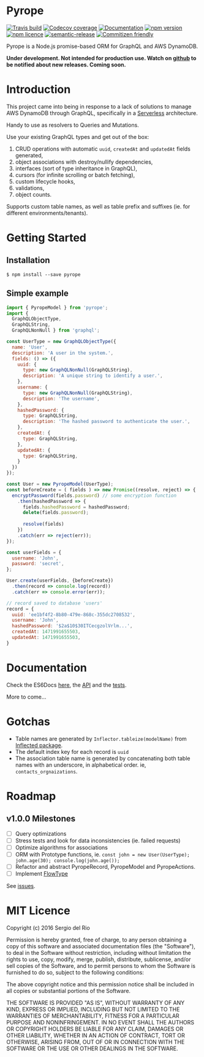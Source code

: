 Pyrope
===
[![Travis build](https://img.shields.io/travis/sdelrio0/pyrope.svg?style=flat)](https://travis-ci.org/sdelrio0/pyrope)
[![Codecov coverage](https://img.shields.io/codecov/c/github/sdelrio0/pyrope.svg?style=flat)]()
[![Documentation](https://doc.esdoc.org/github.com/sdelrio0/pyrope/badge.svg)](https://doc.esdoc.org/github.com/sdelrio0/pyrope/)
[![npm version](https://img.shields.io/npm/v/pyrope.svg?style=flat)]()
[![npm licence](https://img.shields.io/npm/l/pyrope.svg?style=flat)](https://en.wikipedia.org/wiki/MIT_License)
[![semantic-release](https://img.shields.io/badge/%20%20%F0%9F%93%A6%F0%9F%9A%80-semantic--release-e10079.svg?style=flat)](https://github.com/semantic-release/semantic-release)
[![Commitizen friendly](https://img.shields.io/badge/commitizen-friendly-brightgreen.svg?style=flat)](http://commitizen.github.io/cz-cli/)

Pyrope is a Node.js promise-based ORM for GraphQL and AWS DynamoDB.

**Under development. Not intended for production use. Watch on [github](https://github.com/sdelrio0/pyrope) to be notified about new releases. Coming soon.**

Introduction
======
This project came into being in response to a lack of solutions to manage AWS DynamoDB through GraphQL, specifically in a [Serverless](http://serverless.com) architecture.

Handy to use as resolvers to Queries and Mutations.
 
Use your existing GraphQL types and get out of the box:
1. CRUD operations with automatic `uuid`, `createdAt` and `updatedAt` fields generated, 
2. object associations with destroy/nullify dependencies, 
3. interfaces (sort of type inheritance in GraphQL), 
4. cursors (for infinite scrolling or batch fetching), 
5. custom lifecycle hooks,
6. validations,
7. object counts.

Supports custom table names, as well as table prefix and suffixes (ie. for different environments/tenants).


Getting Started
========
## Installation
```
$ npm install --save pyrope
```

## Simple example
```javascript
import { PyropeModel } from 'pyrope';
import {
  GraphQLObjectType,
  GraphQLString,
  GraphQLNonNull } from 'graphql';

const UserType = new GraphQLObjectType({
  name: 'User',
  description: 'A user in the system.',
  fields: () => ({
    uuid: {
      type: new GraphQLNonNull(GraphQLString),
      description: 'A unique string to identify a user.',
    },
    username: {
      type: new GraphQLNonNull(GraphQLString),
      description: 'The username',
    },
    hashedPassword: {
      type: GraphQLString,
      description: 'The hashed password to authenticate the user.',
    },
    createdAt: {
      type: GraphQLString,
    },
    updatedAt: {
      type: GraphQLString,
    }
  })
});

const User = new PyropeModel(UserType);
const beforeCreate = ( fields ) => new Promise((resolve, reject) => {
  encryptPassword(fields.password) // some encryption function
    .then(hashedPassword => {
      fields.hashedPassword = hashedPassword;
      delete(fields.password);
      
      resolve(fields)
    })
    .catch(err => reject(err));
});

const userFields = {
  username: 'John',
  password: 'secret',
};

User.create(userFields, {beforeCreate})
  .then(record => console.log(record))
  .catch(err => console.error(err));

// record saved to database 'users'
record = {
  uuid: 'ee1bf4f2-8b80-479e-868c-355dc2708532',
  username: 'John',
  hashedPassword: '$2a$10$30ITCecgzolVrlm...',
  createdAt: 1471991655503,
  updatedAt: 1471991655503,
}
```


Documentation
======
Check the ES6Docs [here](https://doc.esdoc.org/github.com/sdelrio0/pyrope), the [API](https://doc.esdoc.org/github.com/sdelrio0/pyrope/class/lib/models.js~PyropeModel.html) and the [tests](https://github.com/sdelrio0/pyrope/tree/master/__tests__).

More to come...

 
Gotchas
==============
* Table names are generated by `Inflector.tableize(modelName)` from [Inflected package](https://github.com/martinandert/inflected).
* The default index key for each record is `uuid`
* The association table name is generated by concatenating both table names with an underscore, in alphabetical order. ie, `contacts_orgnaizations`.

Roadmap
====
## v1.0.0 Milestones
- [ ] Query optimizations
- [ ] Stress tests and look for data inconsistencies (ie. failed requests)
- [ ] Optimize algorithms for associations
- [ ] ORM with Prototype functions, ie. `const john = new User(UserType); john.age(30); console.log(john.age());`
- [ ] Refactor and abstract PyropeRecord, PyropeModel and PyropeActions.
- [ ] Implement [FlowType](https://github.com/facebook/flow)

See [issues](https://github.com/sdelrio0/pyrope/issues).

MIT Licence
===========

Copyright (c) 2016 Sergio del Rio


Permission is hereby granted, free of charge, to any person obtaining a copy of this software and associated documentation files (the "Software"), to deal in the Software without restriction, including without limitation the rights to use, copy, modify, merge, publish, distribute, sublicense, and/or sell copies of the Software, and to permit persons to whom the Software is furnished to do so, subject to the following conditions:

The above copyright notice and this permission notice shall be included in all copies or substantial portions of the Software.

THE SOFTWARE IS PROVIDED "AS IS", WITHOUT WARRANTY OF ANY KIND, EXPRESS OR IMPLIED, INCLUDING BUT NOT LIMITED TO THE WARRANTIES OF MERCHANTABILITY, FITNESS FOR A PARTICULAR PURPOSE AND NONINFRINGEMENT. IN NO EVENT SHALL THE AUTHORS OR COPYRIGHT HOLDERS BE LIABLE FOR ANY CLAIM, DAMAGES OR OTHER LIABILITY, WHETHER IN AN ACTION OF CONTRACT, TORT OR OTHERWISE, ARISING FROM, OUT OF OR IN CONNECTION WITH THE SOFTWARE OR THE USE OR OTHER DEALINGS IN THE SOFTWARE.